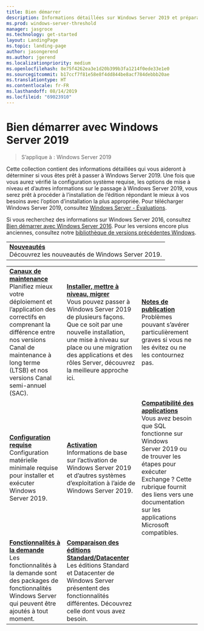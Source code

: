 ```yaml
---
title: Bien démarrer
description: Informations détaillées sur Windows Server 2019 et préparation au déploiement, à la mise à niveau ou à la migration.
ms.prod: windows-server-threshold
manager: jasgroce
ms.technology: get-started
layout: LandingPage
ms.topic: landing-page
author: jasongerend
ms.author: jgerend
ms.localizationpriority: medium
ms.openlocfilehash: 8e75f4262ea3e1d20b399b3fa1214f0ede33e1e0
ms.sourcegitcommit: b17ccf7f81e58e8f4dd844be8acf784debbb20ae
ms.translationtype: HT
ms.contentlocale: fr-FR
ms.lasthandoff: 08/14/2019
ms.locfileid: "69023910"
---
```

# <a name="get-started-with-windows-server-2019"></a>Bien démarrer avec Windows Server 2019

> S’applique à : Windows Server 2019

Cette collection contient des informations détaillées qui vous aideront à déterminer si vous êtes prêt à passer à Windows Server 2019. Une fois que vous aurez vérifié la configuration système requise, les options de mise à niveau et d’autres informations sur le passage à Windows Server 2019, vous serez prêt à procéder à l’installation de l’édition répondant le mieux à vos besoins avec l’option d’installation la plus appropriée. Pour télécharger Windows Server 2019, consultez [Windows Server - Évaluations](https://www.microsoft.com/evalcenter/evaluate-windows-server-2019).

Si vous recherchez des informations sur Windows Server 2016, consultez [Bien démarrer avec Windows Server 2016](../get-started/server-basics.md). Pour les versions encore plus anciennes, consultez notre [bibliothèque de versions précédentes Windows](https://docs.microsoft.com/previous-versions/windows/).

|       | 
|   -   | 
| [**Nouveautés**](whats-new-19.md)<br>Découvrez les nouveautés de Windows Server 2019. |

|       |        |        |
|   -   |   -    |   -    |
| [**Canaux de maintenance**](servicing-channels-19.md) <br>Planifiez mieux votre déploiement et l’application des correctifs en comprenant la différence entre nos versions Canal de maintenance à long terme (LTSB) et nos versions Canal semi-annuel (SAC). | [**Installer, mettre à niveau, migrer**](install-upgrade-migrate-19.md) <br>Vous pouvez passer à Windows Server 2019 de plusieurs façons. Que ce soit par une nouvelle installation, une mise à niveau sur place ou une migration des applications et des rôles Server, découvrez la meilleure approche ici. | [**Notes de publication**](rel-notes-19.md) <br>Problèmes pouvant s’avérer particulièrement graves si vous ne les évitez ou ne les contournez pas.   |
| [**Configuration requise**](sys-reqs-19.md) <br>Configuration matérielle minimale requise pour installer et exécuter Windows Server 2019. | [**Activation**](activation-19.md) <br>Informations de base sur l’activation de Windows Server 2019 et d’autres systèmes d’exploitation à l’aide de Windows Server 2019.  | [**Compatibilité des applications**](app-compat-19.md)<br>Vous avez besoin que SQL fonctionne sur Windows Server 2019 ou de trouver les étapes pour exécuter Exchange ? Cette rubrique fournit des liens vers une documentation sur les applications Microsoft compatibles. |
| [**Fonctionnalités à la demande**](install-fod-19.md)<br>Les fonctionnalités à la demande sont des packages de fonctionnalités Windows Server qui peuvent être ajoutés à tout moment. |  [**Comparaison des éditions Standard/Datacenter**](editions-comparison-19.md)<br>Les éditions Standard et Datacenter de Windows Server présentent des fonctionnalités différentes. Découvrez celle dont vous avez besoin. |
